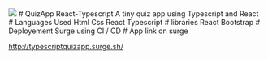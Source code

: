 <img src="https://ibb.co/B6dJN1V" />
# QuizApp React-Typescript
 A tiny quiz app using Typescript and React
# Languages Used
 Html
 Css
 React
 Typescript
# libraries
 React Bootstrap
# Deployement
 Surge using CI / CD
# App link on surge

http://typescriptquizapp.surge.sh/

